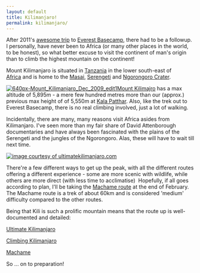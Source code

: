 ```yaml
---
layout: default
title: Kilimanjaro!
permalink: kilimanjaro/
---
```

After 2011's [awesome trip](http://philshum.co.uk/trekking-everest/) to [Everest Basecamp](http://en.wikipedia.org/wiki/Everest_Base_Camp), there had to be a followup. I personally, have never been to Africa (or many other places in the world, to be honest), so what better excuse to visit the continent of man's origin than to climb the highest mountain on the continent!

Mount Kilimanjaro is situated in [Tanzania](http://en.wikipedia.org/wiki/Tanzania) in the lower south-east of [Africa](http://en.wikipedia.org/wiki/East_Africa) and is home to the [Masai](http://en.wikipedia.org/wiki/Maasai_people), [Serengeti](http://en.wikipedia.org/wiki/Serengeti) and [Ngorongoro Crater](http://en.wikipedia.org/wiki/Ngorongoro_Conservation_Area#Ngorongoro_Crater).

[<img alt="640px-Mount_Kilimanjaro_Dec_2009_edit1" src="{{ site.baseurl }}/assets/optimised/640px-Mount_Kilimanjaro_Dec_2009_edit1.jpg" />Mount Kilimajro](http://en.wikipedia.org/wiki/Mount_Kilimanjaro) has a max altitude of 5,895m - a mere few hundred metres more than our (approx.) previous max height of of 5,550m at [Kala Patthar](http://en.wikipedia.org/wiki/Kala_Patthar). Also, like the trek out to Everest Basecamp, there is no real climbing involved, just a lot of walking.

Incidentally, there are many, many reasons visit Africa asides from Kilimanjaro. I've seen more than my fair share of David Attenborough documentaries and have always been fascinated with the plains of the Serengeti and the jungles of the Ngorongoro. Alas, these will have to wait till next time.

[<img alt="image courtesy of ultimatekilimanjaro.com" src="{{ site.baseurl }}/assets/optimised/map8.jpg" />](http://www.ultimatekilimanjaro.com/routes.htm)

There're a few different ways to get up the peak, with all the different routes offering a different experience - some are more scenic with wildlife, while others are more direct (with less time to acclimatise)  Hopefully, if all goes according to plan, I'll be taking the [Machame route](http://en.wikipedia.org/wiki/Mount_Kilimanjaro_climbing_routes#Machame) at the end of February. The Machame route is a trek of about 60km and is considered 'medium' difficulty compared to the other routes.

Being that Kili is such a prolific mountain means that the route up is well-documented and detailed:

[Ultimate Kilimanjaro](http://www.ultimatekilimanjaro.com/index.htm)

[Climbing Kilimanjaro](http://www.climbingkilimanjaro.com/)

[Machame](http://machame.com/)

So ... on to preparation!
